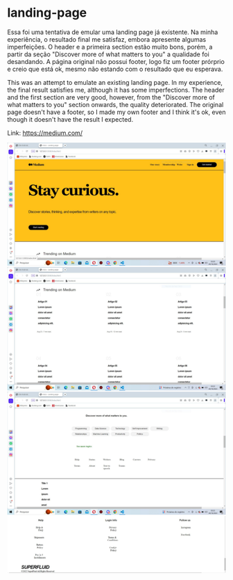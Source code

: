 # landing-page
Essa foi uma tentativa de emular uma landing page já existente. Na minha experiência, o resultado final me satisfaz, embora apresente algumas imperfeições. O header e a primeira section estão muito bons, porém, a partir da seção "Discover more of what matters to you" a qualidade foi desandando. A página original não possui footer, logo fiz um footer prórprio e creio que está ok, mesmo não estando com o resultado que eu esperava.

This was an attempt to emulate an existing landing page. In my experience, the final result satisfies me, although it has some imperfections. The header and the first section are very good, however, from the "Discover more of what matters to you" section onwards, the quality deteriorated. The original page doesn't have a footer, so I made my own footer and I think it's ok, even though it doesn't have the result I expected.

Link: https://medium.com/

<img src='imgREADME/img-web1.jpeg'>
<img src='imgREADME/img-web2.jpeg'>
<img src='imgREADME/img-web3.jpeg'>
<img src='imgREADME/img-web4.jpeg'>